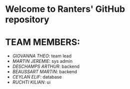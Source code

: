 # Welcome to Ranters' GitHub repository

# TEAM MEMBERS:

- *GIOVANNA THEO*: team lead<br />
- *MARTIN JEREMIE*: sys admin<br />
- *DESCHAMPS ARTHUR*: backend<br />
- *BEAUSSART MARTIN*: backend<br />
- *CEYLAN ELIF*: database<br />
- *RUCHTI KILIAN*: ui<br />
